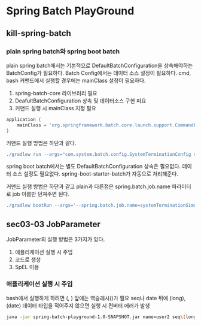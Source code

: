 # Spring Batch PlayGround

## kill-spring-batch

### plain spring batch와 spring boot batch
plain spring batch에서는 기본적으로 DefaultBatchConfiguration을 상속해야하는 BatchConfig가 필요하다.
Batch Config에서는 데이터 소스 설정이 필요하다.
cmd, bash 커맨드에서 실행할 경우에는 mainClass 설정이 필요하다.

1. spring-batch-core 라이브러리 필요
2. DeafultBatchConfiguration 상속 및 데이터소스 구현 피요
3. 커맨드 실행 시 mainClass 지정 필요

```groovy
application {
    mainClass = 'org.springframework.batch.core.launch.support.CommandLineJobRunner'
}
```

커맨드 실행 방법은 하단과 같다.

```groovy
./gradlew run --args="com.system.batch.config.SystemTerminationConfig systemTerminationSimulationJob"
```

spring boot batch에서는 별도 DefaultBatchConfiguration 상속은 필요없다.
데이터 소스 설정도 필요없다.
spring-boot-starter-batch가 자동으로 처리해준다.

커맨드 실행 방법은 하단과 같고 plain과 다른점은 spring.batch.job.name 파라미터로 job 이름만 던져주면 된다.

```groovy
./gradlew bootRun --args='--spring.batch.job.name=systemTerminationSimulationJob'
```

## sec03-03 JobParameter
JobParameter의 실행 방법은 3가지가 있다.
1. 애플리케이션 실행 시 주입
2. 코드로 생성
3. SpEL 이용

### 애플리케이션 실행 시 주입

bash에서 실행하게 하려면 (, ) 앞에는 역슬래시(\)가 필요
seq나 date 뒤에 (long), (date) 데이터 타입을 적어주지 않으면 실행 시 컨버터 에러가 발생

```bash
java -jar spring-batch-playground-1.0-SNAPSHOT.jar name=user2 seq\(long\)=3L date\(date\)=2024/06/18 age\(double\)=17.5
```
